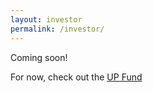 ```yaml
---
layout: investor
permalink: /investor/
---
```


Coming soon!

For now, check out the [UP Fund](https://www.theupfund.org/about)
